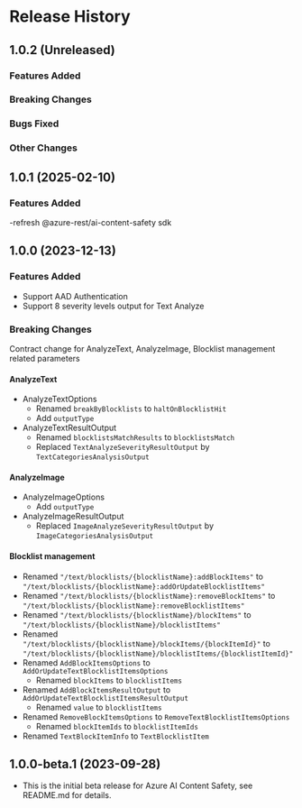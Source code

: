 # Release History

## 1.0.2 (Unreleased)

### Features Added

### Breaking Changes

### Bugs Fixed

### Other Changes

## 1.0.1 (2025-02-10)

### Features Added
-refresh @azure-rest/ai-content-safety sdk

## 1.0.0 (2023-12-13)

### Features Added

- Support AAD Authentication
- Support 8 severity levels output for Text Analyze

### Breaking Changes

Contract change for AnalyzeText, AnalyzeImage, Blocklist management related parameters

#### AnalyzeText

- AnalyzeTextOptions
  - Renamed `breakByBlocklists` to `haltOnBlocklistHit`
  - Add `outputType`
- AnalyzeTextResultOutput
  - Renamed `blocklistsMatchResults` to `blocklistsMatch`
  - Replaced `TextAnalyzeSeverityResultOutput` by `TextCategoriesAnalysisOutput`

#### AnalyzeImage

- AnalyzeImageOptions
  - Add `outputType`
- AnalyzeImageResultOutput
  - Replaced `ImageAnalyzeSeverityResultOutput` by `ImageCategoriesAnalysisOutput`

#### Blocklist management

- Renamed `"/text/blocklists/{blocklistName}:addBlockItems"` to `"/text/blocklists/{blocklistName}:addOrUpdateBlocklistItems"`
- Renamed `"/text/blocklists/{blocklistName}:removeBlockItems"` to `"/text/blocklists/{blocklistName}:removeBlocklistItems"`
- Renamed `"/text/blocklists/{blocklistName}/blockItems"` to `"/text/blocklists/{blocklistName}/blocklistItems"`
- Renamed `"/text/blocklists/{blocklistName}/blockItems/{blockItemId}"` to `"/text/blocklists/{blocklistName}/blocklistItems/{blocklistItemId}"`
- Renamed `AddBlockItemsOptions` to `AddOrUpdateTextBlocklistItemsOptions`
  - Renamed `blockItems` to `blocklistItems`
- Renamed `AddBlockItemsResultOutput` to `AddOrUpdateTextBlocklistItemsResultOutput`
    - Renamed `value` to `blocklistItems`
- Renamed `RemoveBlockItemsOptions` to `RemoveTextBlocklistItemsOptions`
  - Renamed `blockItemIds` to `blocklistItemIds`
- Renamed `TextBlockItemInfo` to `TextBlocklistItem`

## 1.0.0-beta.1 (2023-09-28)

- This is the initial beta release for Azure AI Content Safety, see README.md for details.
